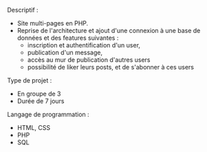 Descriptif :
- Site multi-pages en PHP. 
- Reprise de l'architecture et ajout d'une connexion à une base de données et des features suivantes : 
  - inscription et authentification d'un user, 
  - publication d'un message, 
  - accès au mur de publication d'autres users 
  - possibilité de liker leurs posts, et de s'abonner à ces users
  
Type de projet :
- En groupe de 3
- Durée de 7 jours 

Langage de programmation :
- HTML, CSS 
- PHP 
- SQL 
